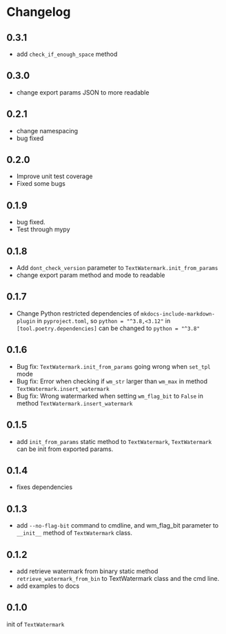 # Changelog

## 0.3.1

- add `check_if_enough_space` method

## 0.3.0

- change export params JSON to more readable

## 0.2.1

- change namespacing
- bug fixed

## 0.2.0

- Improve unit test coverage
- Fixed some bugs

## 0.1.9

- bug fixed.
- Test through mypy

## 0.1.8

- Add `dont_check_version` parameter to `TextWatermark.init_from_params`
- change export param method and mode to readable

## 0.1.7

- Change Python restricted dependencies of `mkdocs-include-markdown-plugin` in `pyproject.toml`, so  `python = "^3.8,<3.12"` in `[tool.poetry.dependencies]` can be changed to `python = "^3.8"`

## 0.1.6

- Bug fix: `TextWatermark.init_from_params` going wrong when `set_tpl` mode
- Bug fix: Error when checking if `wm_str` larger than `wm_max` in method `TextWatermark.insert_watermark`
- Bug fix: Wrong watermarked when setting `wm_flag_bit` to `False` in method `TextWatermark.insert_watermark`

## 0.1.5

- add `init_from_params` static method to `TextWatermark`, `TextWatermark` can be init from exported params.

## 0.1.4

- fixes dependencies

## 0.1.3

- add `--no-flag-bit` command to cmdline, and wm_flag_bit parameter to `__init__` method of `TextWatermark` class.

## 0.1.2

- add retrieve watermark from binary static method `retrieve_watermark_from_bin` to TextWatermark class and the cmd line.
- add examples to docs

## 0.1.0

init of `TextWatermark`
